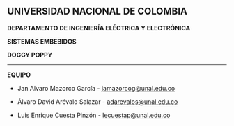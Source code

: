 ## **UNIVERSIDAD NACIONAL DE COLOMBIA**

**DEPARTAMENTO DE INGENIERÍA ELÉCTRICA Y ELECTRÓNICA**

**SISTEMAS EMBEBIDOS**

**DOGGY POPPY**
 
***
**EQUIPO**

* Jan Alvaro Mazorco García - jamazorcog@unal.edu.co

* Álvaro David Arévalo Salazar - adarevalos@unal.edu.co

* Luis Enrique Cuesta Pinzón - lecuestap@unal.edu.co
